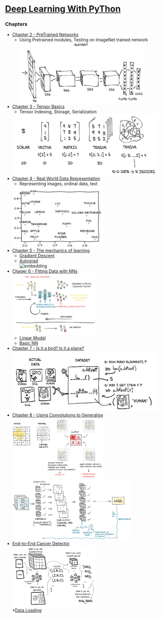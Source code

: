 # [Deep Learning With PyThon](https://pytorch.org/assets/deep-learning/Deep-Learning-with-PyTorch.pdf)

### Chapters

* [Chapter 2 - PreTrained Networks](./Chapter2_PretrainedModules)
    * Using Pretrained modules, Testing on ImageNet trained network  
      <img src="resources/alexnet.jpg" alt="alexnet" height="200">
* [Chapter 3 - Tensor Basics](./Chapter_3_Tensor_Basics)
    * Tensor Indexing, Storage, Serialization  
    <img src="resources/tensors.jpg" alt="tensors" height="200">
* [Chapter 4 - Real World Data Representation](./Chapter_4_real_world_data_representation_using_tensors)
    * Representing images, ordinal data, text  
    <img src="resources/word_embedding.jpg" alt="word_embedding" height="200">
* [Chapter 5 - The mechanics of learning](./Chapter_5_the_mechanics_of_learning)
    * [Gradient Descent](./Chapter_5_the_mechanics_of_learning/gradient_descent.ipynb)
    * [Autograd](./Chapter_5_the_mechanics_of_learning/autograd.ipynb)  
      <img src="resources/embedding.jpg" alt="embedding" height="200">
* [Chager 6 - Fitting Data with NNs](./Chapter_6_using_nn_to_fit_data)  
  <img src="resources/learning.jpg" alt="learning" height="200">
  * [Linear Model](./Chapter_6_using_nn_to_fit_data/fitting_data_with_nn.ipynb)
  * [Basic NN](./Chapter_6_using_nn_to_fit_data/basic_nn.ipynb)
* [Chapter 7 - Is it a bird? Is it a plane?](./Chapter_7_birds_vs_planes/is_it_a_bird.ipynb)
    <img src="resources/pt_dataset.jpg" alt="pt_dataset" height="200">
* [Chapter 8 - Using Convolutions to Generalise](./Chapter_8_using_conv_to_generalise)  
    <img src="resources/conv_kernel.jpg" alt="conv_kernel" height="200">  
    <img src="resources/conv_learning.jpg" alt="conv_learning" height="200">  
* [End-to-End Cancer Detector](./Chapter_9_cancer_detection)  
  <img src="resources/end_to_end.jpg" alt="end_to_end" height="200">  
    *[Data Loading](./Chapter_9_cancer_detection/cancer_detector/dsets.py)
